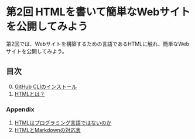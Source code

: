 
# 第2回 HTMLを書いて簡単なWebサイトを公開してみよう

第2回では、Webサイトを構築するための言語であるHTMLに触れ、簡単なWebサイトを公開してみよう。

## 目次

0. [GitHub CLIのインストール](./handouts/0_install_gh_cli.md)
1. [HTMLとは？](./handouts/1_what_is_html.md)

### Appendix

1. [HTMLはプログラミング言語ではないのか](./handouts/a1_programing_and_markup.md)
2. [HTMLとMarkdownの対応表](./handouts/a2_html_tag_and_markdown.md)
